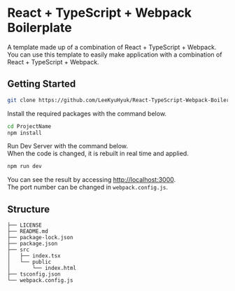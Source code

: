 # React + TypeScript + Webpack Boilerplate

A template made up of a combination of React + TypeScript + Webpack.  
You can use this template to easily make application with a combination of React + TypeScript + Webpack.

## Getting Started

```sh
git clone https://github.com/LeeKyuHyuk/React-TypeScript-Webpack-Boilerplate.git ProjectName
```

Install the required packages with the command below.

```sh
cd ProjectName
npm install
```

Run Dev Server with the command below.  
When the code is changed, it is rebuilt in real time and applied.

```sh
npm run dev
```

You can see the result by accessing [http://localhost:3000](http://localhost:3000).  
The port number can be changed in `webpack.config.js`.

## Structure

```
├── LICENSE
├── README.md
├── package-lock.json
├── package.json
├── src
│   ├── index.tsx
│   └── public
│       └── index.html
├── tsconfig.json
└── webpack.config.js
```

